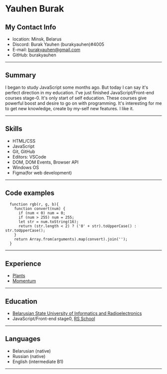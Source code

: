 # Yauhen Burak

## My Contact Info
* location: Minsk, Belarus
* Discord: Burak Yauhen (burakyauhen)#4005
* E-mail: burakyauhen@gmail.com
* GitHub: burakyauhen

****
## Summary 
I began to study JavaScript some months ago. But today I can say it's perfect direction in my education. I've just finished JavaScript/Front-end courses stage-0. It's only start of self education. These courses give powerful boost and desire to go on with programming. It's interesting for me to get new knowledge, create by my-self new features. I like it.  

****
## Skills
* HTML/CSS
* JavaScript
* Git, GitHub
* Editors: VSCode 
* DOM, DOM Events, Browser API
* Windows OS
* Figma(for web development)

****
## Code examples
```
  function rgb(r, g, b){
    function convert(num) {
      if (num < 0) num = 0;
      if (num > 255) num = 255;
      let str = num.toString(16);
      return (str.length < 2) ? ('0' + str).toUpperCase() : str.toUpperCase();
    }
    return Array.from(arguments).map(convert).join('');
  }
```
****

## Experience
* [Plants](https://rolling-scopes-school.github.io/burakyauhen-JSFEPRESCHOOL2022Q4/plants/)
* [Momentum](https://rolling-scopes-school.github.io/burakyauhen-JSFEPRESCHOOL2022Q4/momentum/)

****

## Education
* [Belarusian State University of Informatics and Radioelectronics](https://www.bsuir.by/)
* JavaScript/Front-end stage0, [RS School](https://rs.school/)

****

## Languages
* Belarusian (native)
* Russian (native)
* English (intermediate B1)

****
